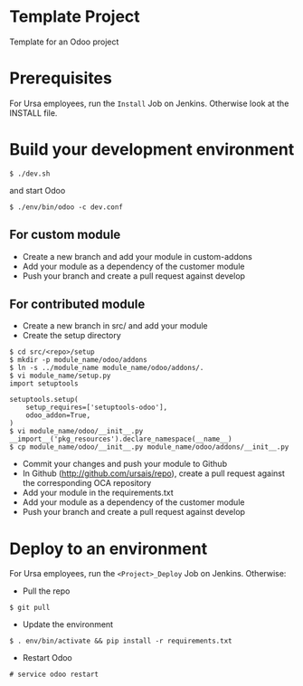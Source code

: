 # Template Project

Template for an Odoo project

# Prerequisites

For Ursa employees, run the `Install` Job on Jenkins. Otherwise look at the INSTALL file.

# Build your development environment

`$ ./dev.sh`

and start Odoo

`$ ./env/bin/odoo -c dev.conf`

## For custom module

* Create a new branch and add your module in custom-addons
* Add your module as a dependency of the customer module
* Push your branch and create a pull request against develop

## For contributed module

* Create a new branch in src/<repo> and add your module
* Create the setup directory

```
$ cd src/<repo>/setup
$ mkdir -p module_name/odoo/addons
$ ln -s ../module_name module_name/odoo/addons/.
$ vi module_name/setup.py
import setuptools

setuptools.setup(
    setup_requires=['setuptools-odoo'],
    odoo_addon=True,
)
$ vi module_name/odoo/__init__.py
__import__('pkg_resources').declare_namespace(__name__)
$ cp module_name/odoo/__init__.py module_name/odoo/addons/__init__.py
```

* Commit your changes and push your module to Github
* In Github (http://github.com/ursais/repo), create a pull request against the corresponding OCA repository
* Add your module in the requirements.txt
* Add your module as a dependency of the customer module
* Push your branch and create a pull request against develop

# Deploy to an environment

For Ursa employees, run the `<Project>_Deploy` Job on Jenkins. Otherwise:

* Pull the repo

`$ git pull`

* Update the environment

`$ . env/bin/activate && pip install -r requirements.txt`

* Restart Odoo

`# service odoo restart`
